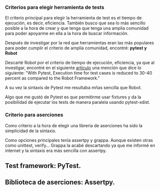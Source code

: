 ### Criterios para elegir herramienta de tests
El criterio principal para elegir la herramienta de test es el tiempo de ejecución,
es decir, eficiencia. También busco que sea lo más sencillo posible a la hora de crear
y que tenga que tenga una amplia comunidad para poder apoyarme en ella a la hora de
buscar información.

Después de investigar por la red que herramientas eran las más populares para poder
cumplir el criterio de amplia comunidad, encontré: **pytest y Robot**

Descarté Robot por el criterio de tiempo de ejecución, eficiencia, ya que al investigar,
encontré en el siguiente [artículo](https://www.fleekitsolutions.com/pytest-vs-robot-automation-testing/)
una mención que dice lo siguiente: "With Pytest, Execution time for test cases is reduced to 30-40 percent as compared to the Robot Framework."

A su vez la sintaxis de Pytest me resultaba mñas sencilla que Robot.

Algo que me gustó de Pytest es que permitirme usar fixtures y da la posibilidad de ejecutar
los tests de manera paralela usando pytest-xdist.

### Criterio para aserciones
Como criterio a la hora de elegir una libreria de aserciones ha sido la simplicidad
de la sintaxis. 

Como opciones principales tenía assertpy y grappa. Aunque existen otras como unittest, verify...
Grappa la acabé descartando ya que me informé en internet y la sintaxis era más sencilla con assertpy.


## Test framework: PyTest.

## Biblioteca de aserciones: Assertpy.

